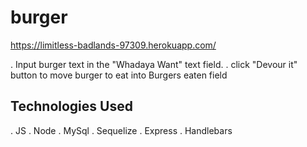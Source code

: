# burger
https://limitless-badlands-97309.herokuapp.com/

. Input burger text in the "Whadaya Want" text field.
. click "Devour it" button to move burger to eat into Burgers eaten field

## Technologies Used
. JS
. Node
. MySql
. Sequelize
. Express
. Handlebars
